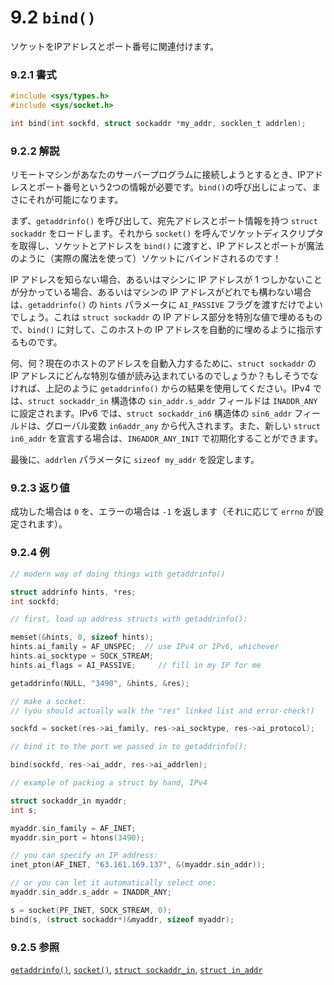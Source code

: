 # 9.2 `bind()`

ソケットをIPアドレスとポート番号に関連付けます。

### 9.2.1 書式

```c
#include <sys/types.h>
#include <sys/socket.h>

int bind(int sockfd, struct sockaddr *my_addr, socklen_t addrlen);
```

### 9.2.2 解説

リモートマシンがあなたのサーバープログラムに接続しようとするとき、IPアドレスとポート番号という2つの情報が必要です。`bind()`の呼び出しによって、まさにそれが可能になります。

まず、`getaddrinfo()` を呼び出して、宛先アドレスとポート情報を持つ `struct sockaddr` をロードします。それから `socket()` を呼んでソケットディスクリプタを取得し、ソケットとアドレスを `bind()` に渡すと、IP アドレスとポートが魔法のように（実際の魔法を使って）ソケットにバインドされるのです！

IP アドレスを知らない場合、あるいはマシンに IP アドレスが 1 つしかないことが分かっている場合、あるいはマシンの IP アドレスがどれでも構わない場合は、`getaddrinfo()` の `hints` パラメータに `AI_PASSIVE` フラグを渡すだけでよいでしょう。これは `struct sockaddr` の IP アドレス部分を特別な値で埋めるもので、`bind()` に対して、このホストの IP アドレスを自動的に埋めるように指示するものです。

何、何？現在のホストのアドレスを自動入力するために、`struct sockaddr` の IP アドレスにどんな特別な値が読み込まれているのでしょうか？もしそうでなければ、上記のように `getaddrinfo()` からの結果を使用してください。IPv4 では、`struct sockaddr_in` 構造体の `sin_addr.s_addr` フィールドは `INADDR_ANY` に設定されます。IPv6 では、`struct sockaddr_in6` 構造体の `sin6_addr` フィールドは、グローバル変数 `in6addr_any` から代入されます。また、新しい `struct in6_addr` を宣言する場合は、`IN6ADDR_ANY_INIT` で初期化することができます。

最後に、`addrlen` パラメータに `sizeof my_addr` を設定します。

### 9.2.3 返り値

成功した場合は `0` を、エラーの場合は `-1` を返します（それに応じて `errno` が設定されます）。

### 9.2.4 例

```c
// modern way of doing things with getaddrinfo()

struct addrinfo hints, *res;
int sockfd;

// first, load up address structs with getaddrinfo():

memset(&hints, 0, sizeof hints);
hints.ai_family = AF_UNSPEC;  // use IPv4 or IPv6, whichever
hints.ai_socktype = SOCK_STREAM;
hints.ai_flags = AI_PASSIVE;     // fill in my IP for me

getaddrinfo(NULL, "3490", &hints, &res);

// make a socket:
// (you should actually walk the "res" linked list and error-check!)

sockfd = socket(res->ai_family, res->ai_socktype, res->ai_protocol);

// bind it to the port we passed in to getaddrinfo():

bind(sockfd, res->ai_addr, res->ai_addrlen);
```

```c
// example of packing a struct by hand, IPv4

struct sockaddr_in myaddr;
int s;

myaddr.sin_family = AF_INET;
myaddr.sin_port = htons(3490);

// you can specify an IP address:
inet_pton(AF_INET, "63.161.169.137", &(myaddr.sin_addr));

// or you can let it automatically select one:
myaddr.sin_addr.s_addr = INADDR_ANY;

s = socket(PF_INET, SOCK_STREAM, 0);
bind(s, (struct sockaddr*)&myaddr, sizeof myaddr);
```

### 9.2.5 参照

[`getaddrinfo()`](#getaddrinfoman), [`socket()`](#socketman), [`struct
sockaddr_in`](#sockaddr_inman), [`struct in_addr`](#sockaddr_inman)
